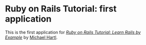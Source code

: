 # Ruby on Rails Tutorial: first application

This is the first application for
[*Ruby on Rails Tutorial: Learn Rails by Example*](http://railstutorial.org/) 
by [Michael Hartl](http://michaelhartl.com/).

